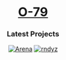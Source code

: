 <div align=center>

# [O-79](https://o-79.github.io/)

### Latest Projects

[![Arena](https://img.shields.io/badge/Arena-blue?style=for-the-badge&logo=unity)](https://github.com/O-79/Arena)
[![rndyz](https://img.shields.io/badge/rndyz-green?style=for-the-badge&logo=opengl)](https://github.com/O-79/rndyz)
